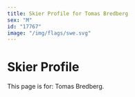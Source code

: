 ```yaml
---
title: Skier Profile for Tomas Bredberg
sex: "M"
id: "17767"
image: "/img/flags/swe.svg" 
---
```


# Skier Profile

This page is for: Tomas Bredberg.
    